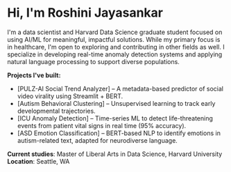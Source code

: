 # Hi, I'm Roshini Jayasankar

I'm a data scientist and Harvard Data Science graduate student focused on using AI/ML for meaningful, impactful solutions. While my primary focus is in healthcare, I'm open to exploring and contributing in other fields as well. I specialize in developing real-time anomaly detection systems and applying natural language processing to support diverse populations.

 **Projects I've built:**
- [PULZ-AI Social Trend Analyzer]
   – A metadata-based predictor of social video virality using Streamlit + BERT.
- [Autism Behavioral Clustering]
   – Unsupervised learning to track early developmental trajectories.
- [ICU Anomaly Detection]
   – Time-series ML to detect life-threatening events from patient vital signs in real time (95% accuracy).
- [ASD Emotion Classification]
   – BERT-based NLP to identify emotions in autism-related text, adapted for neurodiverse language.


**Current studies**: Master of Liberal Arts in Data Science, Harvard University  
**Location**: Seattle, WA

